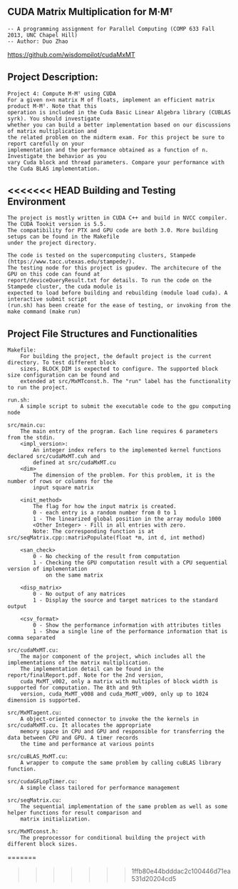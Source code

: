 CUDA Matrix Multiplication for M·Mᵀ
--------------------------------------------------------------------------------------------------
	-- A programming assignment for Parallel Computing (COMP 633 Fall 2013, UNC Chapel Hill)
	-- Author: Duo Zhao

https://github.com/wisdompilot/cudaMxMT	

Project Description: 
--------------------------------------------------------------------------------------------------
	Project 4: Compute M·Mᵀ using CUDA 
	For a given n×n matrix M of floats, implement an efficient matrix product M·Mᵀ. Note that this 
	operation is included in the Cuda Basic Linear Algebra library (CUBLAS syrk). You should investigate
	whether you can build a better implementation based on our discussions of matrix multiplication and
	the related problem on the midterm exam. For this project be sure to report carefully on your
	implementation and the performance obtained as a function of n. Investigate the behavior as you 
	vary Cuda block and thread parameters. Compare your performance with the Cuda BLAS implementation. 
	
<<<<<<< HEAD
Building and Testing Environment 
-------------------------------------------------------------------------------
	The project is mostly written in CUDA C++ and build in NVCC compiler. The CUDA Tookit version is 5.5.
	The compatibility for PTX and GPU code are both 3.0. More building setups can be found in the Makefile
	under the project directory. 
	
	The code is tested on the supercomputing clusters, Stampede (https://www.tacc.utexas.edu/stampede/).
	The testing node for this project is gpudev. The architecure of the GPU on this code can found at 
	report/deviceQueryResult.txt for details. To run the code on the Stampede cluster, the cuda module is 
	expected to load before building and rebuilding (module load cuda). A interactive submit script 
	(run.sh) has been create for the ease of testing, or invoking from the make command (make run)

Project File Structures and Functionalities
-------------------------------------------------------------------------------		
	Makefile:
		For building the project, the default project is the current directory. To test different block
		sizes, BLOCK_DIM is expected to configure. The supported block size configuration can be found and
		extended at src/MxMTconst.h. The "run" label has the functionality to run the project. 

	run.sh:
		A simple script to submit the executable code to the gpu computing node
		
	src/main.cu:
		The main entry of the program. Each line requires 6 parameters from the stdin. 
		<impl_version>:
			An integer index refers to the implemented kernel functions declared src/cudaMxMT.cuh and 
			defined at src/cudaMxMT.cu
		<dim>
			The dimension of the problem. For this problem, it is the number of rows or columns for the 
			input square matrix
		
		<init_method> 
			The flag for how the input matrix is created.
			0 - each entry is a random number from 0 to 1
			1 - The linearized global position in the array modulo 1000
			<Other Integer> - Fill in all entries with zero. 
			Note: The corresponding function is at src/seqMatrix.cpp::matrixPopulate(float *m, int d, int method)
			
		<san_check>
			0 - No checking of the result from computation 
			1 - Checking the GPU computation result with a CPU sequential version of implementation
				on the same matrix
		
		<disp_matrix> 
			0 - No output of any matrices
			1 - Display the source and target matrices to the standard output

		<csv_format>
			0 - Show the performance information with attributes titles
			1 - Show a single line of the performance information that is comma separated
			
	src/cudaMxMT.cu:
		The major component of the project, which includes all the implementations of the matrix multiplication.
		The implementation detail can be found in the report/finalReport.pdf. Note for the 2nd version, 
		cuda_MxMT_v002, only a matrix with multiples of block width is supported for computation. The 8th and 9th 
		version, cuda_MxMT_v008 and cuda_MxMT_v009, only up to 1024 dimension is supported. 
		
	src/MxMTagent.cu:
		A object-oriented connector to invoke the the kernels in src/cudaMxMT.cu. It allocates the appropriate
		memory space in CPU and GPU and responsible for transferring the data between CPU and GPU. A timer records
		the time and performance at various points
		
	src/cuBLAS_MxMT.cu:
		A wrapper to compute the same problem by calling cuBLAS library function. 
		
	src/cudaGFLopTimer.cu:
		A simple class tailored for performance management
	
	src/seqMatrix.cu:
		The sequential implementation of the same problem as well as some helper functions for result comparison and 
		matrix initialization. 
	
	src/MxMTconst.h:
		The preprocessor for conditional building the project with different block sizes. 
		
=======
>>>>>>> 1ffb80e44bdddac2c100446d71ea531d20204cd5
